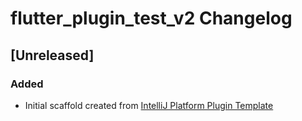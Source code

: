 <!-- Keep a Changelog guide -> https://keepachangelog.com -->

# flutter_plugin_test_v2 Changelog

## [Unreleased]
### Added
- Initial scaffold created from [IntelliJ Platform Plugin Template](https://github.com/JetBrains/intellij-platform-plugin-template)
